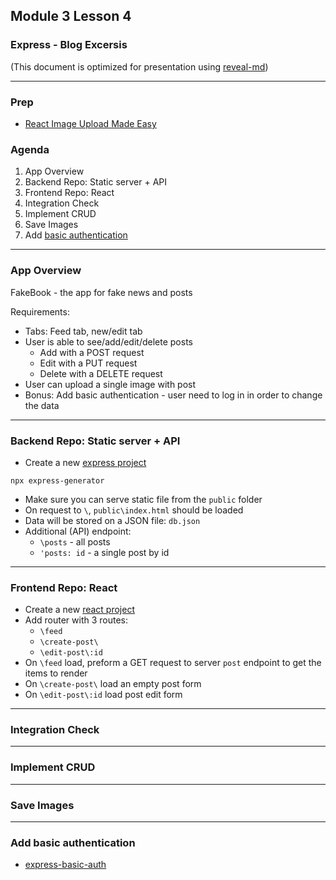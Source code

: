 ## Module 3 Lesson 4
### Express - Blog Excersis
(This document is optimized for presentation using [reveal-md](https://github.com/webpro/reveal-md))

---
### Prep
* [React Image Upload Made Easy](https://www.youtube.com/watch?v=XeiOnkEI7XI)

### Agenda
1. App Overview
2. Backend Repo: Static server + API
3. Frontend Repo: React 
4. Integration Check
5. Implement CRUD
6. Save Images
7. Add [basic authentication](https://developer.mozilla.org/en-US/docs/Web/HTTP/Authentication#The_general_HTTP_authentication_framework)

---
### App Overview
FakeBook - the app for fake news and posts

Requirements:
* Tabs: Feed tab, new/edit tab
* User is able to see/add/edit/delete posts
    * Add with a POST request
    * Edit with a PUT request
    * Delete with a DELETE request
* User can upload a single image with post
* Bonus: Add basic authentication - user need to log in in order to change the data

---
### Backend Repo: Static server + API
* Create a new [express project](https://expressjs.com/en/starter/generator.html)
```shell script
npx express-generator
```
* Make sure you can serve static file from the `public` folder
* On request to `\`, `public\index.html` should be loaded
* Data will be stored on a JSON file: `db.json`
* Additional (API) endpoint:
    - `\posts` - all posts
    - `'posts: id` - a single post by id

---
### Frontend Repo: React 
* Create a new [react project](https://github.com/facebook/create-react-app)
* Add router with 3 routes: 
    - `\feed`  
    - `\create-post\`
    - `\edit-post\:id`
* On `\feed` load, preform a GET request to server `post` endpoint to get the items to render
* On `\create-post\` load an empty post form
* On `\edit-post\:id` load  post edit form

---
### Integration Check

---
### Implement CRUD

---
### Save Images

---
### Add basic authentication
* [express-basic-auth](https://www.npmjs.com/package/express-basic-auth)
